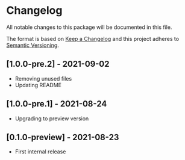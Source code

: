 # Changelog

All notable changes to this package will be documented in this file.

The format is based on [Keep a Changelog](http://keepachangelog.com/en/1.0.0/)
and this project adheres to [Semantic Versioning](http://semver.org/spec/v2.0.0.html).

## [1.0.0-pre.2] - 2021-09-02
* Removing unused files
* Updating README

## [1.0.0-pre.1] - 2021-08-24
* Upgrading to preview version

## [0.1.0-preview] - 2021-08-23
* First internal release